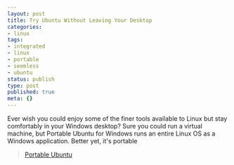```yaml
---
layout: post
title: Try Ubuntu Without Leaving Your Desktop
categories:
- linux
tags:
- integrated
- linux
- portable
- seemless
- ubuntu
status: publish
type: post
published: true
meta: {}
---
```

Ever wish you could enjoy some of the finer tools available to Linux but stay comfortably in your Windows desktop? Sure you could run a virtual machine, but Portable Ubuntu for Windows runs an entire Linux OS as a Windows application. Better yet, it's portable

> [Portable Ubuntu](http://sourceforge.net/projects/portableubuntu/)

